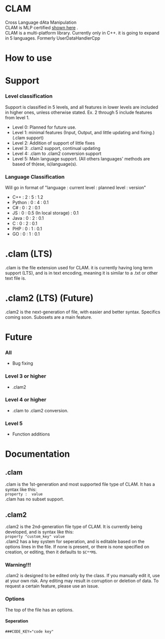# CLAM
Cross Language dAta Manipulation  
CLAM is MLP certified [shown here](https://github.com/legojrp/The-Multi-Language-Project) .  
CLAM is a multi-platform library. Currently only in C++. it is going to expand in 5 languages.
Formerly UserDataHandlerCpp
# How to use
# Support
### Level classification
Support is classified in 5 levels, and all features in lower levels are included in higher ones, unless otherwise stated. Ex. 2 through 5 include features from level 1.
* Level 0: Planned for future use.
* Level 1: minimal features (Input, Output, and little updating and fixing.) (.clam support)
* Level 2: Addition of support of little fixes
* Level 3: .clam2 support, continual updating
* Level 4: .clam to .clam2 conversion support
* Level 5: Main language support. (All others languages' methods are based of th(ese, is)language(s).

### Language Classification
Will go in format of "language : current level : planned level : version"
* C++ : 2 : 5 : 1.2
* Python : 0 : 4 : 0.1
* C# : 0 : 2 : 0.1
* JS : 0 : 0.5 (In local storage) : 0.1
* Java : 0 : 2 : 0.1
* C : 0 : 2 : 0.1
* PHP : 0 : 1 : 0.1
* GO : 0  : 1 : 0.1
# .clam (LTS)
.clam is the file extension used for CLAM. it is currently having long term support (LTS), and is in text encoding, meaning it is similar to a .txt or other text file is. 
# .clam2 (LTS) (Future)
.clam2 is the next-generation of file, with easier and better syntax. Specifics coming soon. Subosets are a main feature.
# Future
### All 
* Bug fixing
### Level 3 or higher
* .clam2
### Level 4 or higher
* .clam to .clam2 conversion.
### Level 5
* Function additions
# Documentation
## .clam
.clam is the 1st-generation and most supported file type of CLAM. It has a syntax like this:  
` property :  value `  
.clam has no subset support. 
## .clam2
.clam2 is the 2nd-generation file type of CLAM. It is currently being developed, and is syntax like this:  
`property "custom_key" value`  
.clam2 has a key system for seperation, and is editable based on the options lines in the file. If none is present, or there is none specified on creation, or editing, then it defaults to `$C**M$`.  
### Warning!!!
.clam2 is designed to be edited only by the class. If you manually edit it, use at your own risk. Any editing may result in corruption or deletion of data. To request a certain feature, please use an issue.
### Options
The top of the file has an options.
#### Seperation 
`###CODE_KEY="code key"`
